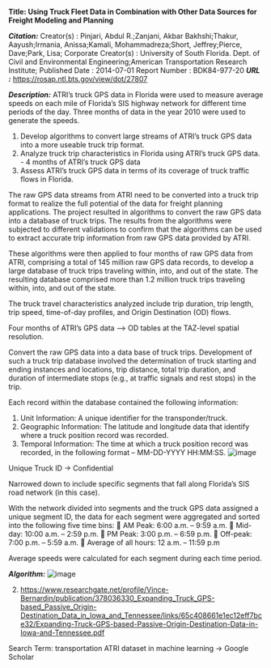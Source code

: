 **Title: Using Truck Fleet Data in Combination with Other Data Sources for Freight Modeling and Planning**

***Citation:*** Creator(s) : Pinjari, Abdul R.;Zanjani, Akbar Bakhshi;Thakur, Aayush;Irmania, Anissa;Kamali, Mohammadreza;Short, Jeffrey;Pierce, Dave;Park, Lisa;
Corporate Creator(s) : University of South Florida. Dept. of Civil and Environmental Engineering;American Transportation Research Institute;
Published Date : 2014-07-01
Report Number : BDK84-977-20
***URL :*** https://rosap.ntl.bts.gov/view/dot/27807

***Description:***
ATRI’s truck GPS data in Florida were used to measure average speeds on each mile of Florida’s SIS highway network for different time periods of the day. Three months of data in the year 2010 were used to generate the speeds.

1. Develop algorithms to convert large streams of ATRI’s truck GPS data into a more useable truck trip format.
2. Analyze truck trip characteristics in Florida using ATRI’s truck GPS data. - 4 months of ATRI’s truck GPS data
3. Assess ATRI’s truck GPS data in terms of its coverage of truck traffic flows in Florida.

The raw GPS data streams from ATRI need to be converted into a truck trip format to realize the full potential of the data for freight planning applications. The project resulted in algorithms to convert the raw GPS data into a database of truck trips. The results from the algorithms were
subjected to different validations to confirm that the algorithms can be used to extract accurate trip information from raw GPS data provided by ATRI.

These algorithms were then applied to four months of raw GPS data from ATRI, comprising a total of 145 million raw GPS data records, to develop a large database of truck trips traveling within, into, and out of the state. The resulting database comprised more than 1.2
million truck trips traveling within, into, and out of the state. 

The truck travel characteristics analyzed include trip duration, trip length, trip speed, time-of-day profiles, and Origin Destination (OD) flows. 

Four months of ATRI’s GPS data -->  OD tables at the TAZ-level spatial resolution.

Convert the raw GPS data into a data base of truck trips. 
Development of such a truck trip database involved the determination of truck starting and ending instances and locations, trip distance, total trip duration, and duration of intermediate stops (e.g., at traffic signals and rest stops) in the trip.

Each record within the database contained the following information:
1. Unit Information: A unique identifier for the transponder/truck.
2. Geographic Information: The latitude and longitude data that identify where a truck
position record was recorded.
3. Temporal Information: The time at which a truck position record was recorded, in the following format – MM-DD-YYYY HH:MM:SS.
![image](https://github.com/shradha125/TBD-Center-Freight-Data-Research-Project/assets/69496783/fd267b92-2456-4f5f-b498-05d9a281173d)

Unique Truck ID -> Confidential

Narrowed down to include specific segments that fall along Florida’s SIS road network (in this case).

 With the network divided into segments and the truck GPS data assigned a unique segment ID, the data for each segment were aggregated and sorted into the
following five time bins:
 AM Peak: 6:00 a.m. – 9:59 a.m.
 Mid-day: 10:00 a.m. – 2:59 p.m.
 PM Peak: 3:00 p.m. – 6:59 p.m.
 Off-peak: 7:00 p.m. – 5:59 a.m.
 Average of all hours: 12 a.m. – 11:59 p.m

Average speeds were calculated for each segment during each time period.

***Algorithm:***
![image](https://github.com/shradha125/TBD-Center-Freight-Data-Research-Project/assets/69496783/b6c60992-bd97-4f52-b064-c922ee631f81)


2. https://www.researchgate.net/profile/Vince-Bernardin/publication/378036330_Expanding_Truck_GPS-based_Passive_Origin-Destination_Data_in_Iowa_and_Tennessee/links/65c408661e1ec12eff7bce32/Expanding-Truck-GPS-based-Passive-Origin-Destination-Data-in-Iowa-and-Tennessee.pdf

Search Term: transportation ATRI dataset in machine learning -> Google Scholar
